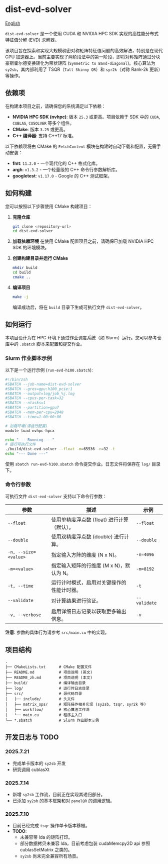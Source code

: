 # dist-evd-solver

[English](README.md)

`dist-evd-solver` 是一个使用 CUDA 和 NVIDIA HPC SDK 实现的高性能分布式特征值分解 (EVD) 求解器。

该项目旨在探索和实现大规模稠密对称矩阵特征值问题的高效解法，特别是在现代 GPU 加速器上。当前主要实现了两阶段法中的第一阶段，即将对称矩阵通过分块豪斯霍尔德变换转化为带状矩阵 (`Symmetric to Band-diagonal`)。核心算法为 `sy2sb`，其内部利用了 TSQR（`Tall Skinny QR`）和 `syr2k`（对称 Rank-2k 更新）等操作。

## 依赖项

在构建本项目之前，请确保您的系统满足以下依赖：

- **NVIDIA HPC SDK (nvhpc)**: 版本 `25.3` 或更高。项目依赖于 SDK 中的 `CUDA`, `CUBLAS`, `CUSOLVER` 等多个组件。
- **CMake**: 版本 `3.25` 或更高。
- **C++ 编译器**: 支持 C++17 标准。

以下依赖项将由 CMake 的 `FetchContent` 模块在构建时自动下载和配置，无需手动安装：

- **fmt**: `11.2.0` - 一个现代化的 C++ 格式化库。
- **argh**: `v1.3.2` - 一个轻量级的 C++ 命令行参数解析库。
- **googletest**: `v1.17.0` - Google 的 C++ 测试框架。

## 如何构建

您可以按照以下步骤使用 CMake 构建项目：

1.  **克隆仓库**
    ```bash
    git clone <repository-url>
    cd dist-evd-solver
    ```

2.  **加载依赖环境**
    在使用 CMake 配置项目之前，请确保已加载 NVIDIA HPC SDK 的环境模块。

3.  **创建构建目录并运行 CMake**
    ```bash
    mkdir build
    cd build
    cmake ..
    ```

4.  **编译项目**
    ```bash
    make -j
    ```
    编译成功后，将在 `build` 目录下生成可执行文件 `dist-evd-solver`。

## 如何运行

本项目设计为在 HPC 环境下通过作业调度系统（如 Slurm）运行。您可以参考仓库中的 `.sbatch` 脚本来配置和提交作业。

### Slurm 作业脚本示例

以下是一个运行示例 (`run-evd-h100.sbatch`):
```bash
#!/bin/zsh
#SBATCH --job-name=dist-evd-solver
#SBATCH --gres=gpu:h100_pcie:1
#SBATCH --output=log/job_%j.log
#SBATCH --cpus-per-task=32
#SBATCH --ntasks=1
#SBATCH --partition=gpu7
#SBATCH --mem-per-cpu=2048
#SBATCH --time=1-00:00:00

# 加载环境(请自行配置)
module load nvhpc-hpcx

echo "--- Running ---"
# 运行可执行文件
./build/dist-evd-solver --float -m=65536 -n=32 -t
echo "--- Done ---" 
```
使用 `sbatch run-evd-h100.sbatch` 命令提交作业。日志文件将保存在 `log/` 目录下。

### 命令行参数

可执行文件 `dist-evd-solver` 支持以下命令行参数：

| 参数               | 描述                                                                 | 示例        |
| ------------------ | -------------------------------------------------------------------- | ----------- |
| `--float`          | 使用单精度浮点数 (float) 进行计算（默认）。                          | `--float`   |
| `--double`         | 使用双精度浮点数 (double) 进行计算。                                 | `--double`  |
| `-n, --size=<value>` | 指定输入方阵的维度 (N x N)。                                         | `-n=4096`   |
| `-m=<value>`       | 指定输入矩阵的行维度 (M x N)，默认为 N。                             | `-m=8192`   |
| `-t, --time`       | 运行计时模式，启用对关键操作的性能计时器。                           | `-t`        |
| `--validate`       | 对计算结果进行验证。                                                 | `--validate`|
| `-v, --verbose`    | 启用详细日志记录以获取更多输出信息。                                 | `-v`        |

**注意**: 参数的具体行为请参考 `src/main.cu` 中的实现。

## 项目结构

```
.
├── CMakeLists.txt      # CMake 配置文件
├── README.md           # 项目说明 (英文)
├── README_zh.md        # 项目说明 (本文)
├── build/              # 编译输出目录
├── log/                # 运行时日志目录
├── src/                # 源代码目录
│   ├── include/        # 头文件
│   ├── matrix_ops/     # 矩阵操作相关实现 (sy2sb, tsqr, syr2k 等)
│   ├── workflow/       # 核心算法工作流
│   └── main.cu         # 程序主入口
└── *.sbatch            # Slurm 作业脚本示例
```

## 开发日志与 TODO

### 2025.7.21

- 完成单卡版本的 `sy2sb` 开发
- 研究调用 cublasXt

### 2025.7.14

- 新增 `sy2sb` 工作流，目前正在实现其递归部分。
- 已添加 `sy2sb` 的基本框架和对 `panelQR` 的调用逻辑。

### 2025.7.10

- 目前已经完成 `tsqr` 操作单卡版本移植。
- **TODO**:
  - 未兼容带 lda 的矩阵打印。
  - 部分数据拷贝未兼容 lda，目前考虑包装 cudaMemcpy2D api 参照 cublasSetMatrix 之类的。
  - `sy2sb` 尚未完全兼容所有场景。
